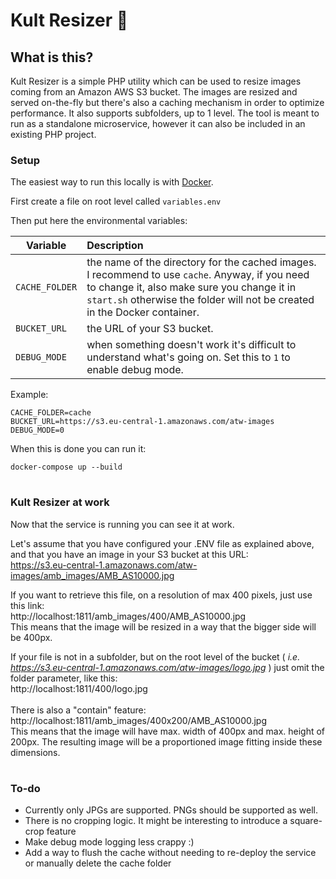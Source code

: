 # Kult Resizer 📐

## What is this?
Kult Resizer is a simple PHP utility which can be used to resize images coming from an Amazon AWS S3 bucket. The images are resized and served on-the-fly but there's also a caching mechanism in order to optimize performance. It also supports subfolders, up to 1 level.
The tool is meant to run as a standalone microservice, however it can also be included in an existing PHP project.

### Setup

The easiest way to run this locally is with [Docker](https://www.docker.com).

First create a file on root level called `variables.env`

Then put here the environmental variables:


| Variable       | Description
| -------------  |:-------------
| `CACHE_FOLDER` | the name of the directory for the cached images. I recommend to use `cache`. Anyway, if you need to change it, also make sure you change it in `start.sh` otherwise the folder will not be created in the Docker container.
| `BUCKET_URL`   | the URL of your S3 bucket.
| `DEBUG_MODE`   | when something doesn't work it's difficult to understand what's going on. Set this to `1` to enable debug mode.


Example:
```
CACHE_FOLDER=cache
BUCKET_URL=https://s3.eu-central-1.amazonaws.com/atw-images
DEBUG_MODE=0
```

When this is done you can run it:

`docker-compose up --build`

#

### Kult Resizer at work

Now that the service is running you can see it at work.

Let's assume that you have configured your .ENV file as explained above, and that you have an image in your S3 bucket at this URL:
\
https://s3.eu-central-1.amazonaws.com/atw-images/amb_images/AMB_AS10000.jpg

If you want to retrieve this file, on a resolution of max 400 pixels, just use this link:
\
http://localhost:1811/amb_images/400/AMB_AS10000.jpg
\
This means that the image will be resized in a way that the bigger side will be 400px.

If your file is not in a subfolder, but on the root level of the bucket ( _i.e. https://s3.eu-central-1.amazonaws.com/atw-images/logo.jpg_ ) just omit the folder parameter, like this:
\
http://localhost:1811/400/logo.jpg
\
\
There is also a "contain" feature:
\
http://localhost:1811/amb_images/400x200/AMB_AS10000.jpg
\
This means that the image will have max. width of 400px and max. height of 200px. The resulting image will be a proportioned image fitting inside these dimensions.


#

### To-do
- Currently only JPGs are supported. PNGs should be supported as well.
- There is no cropping logic. It might be interesting to introduce a square-crop feature
- Make debug mode logging less crappy :)
- Add a way to flush the cache without needing to re-deploy the service or manually delete the cache folder
